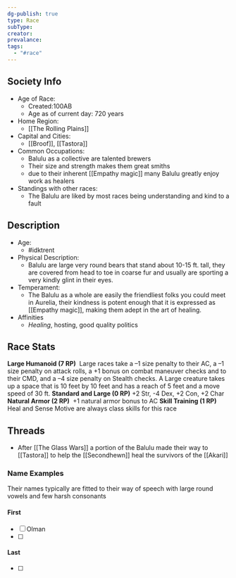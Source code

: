 ```yaml
---
dg-publish: true
type: Race
subType: 
creator: 
prevalance: 
tags:
  - "#race"
---
```

## Society Info
- Age of Race:
	- Created:100AB
	- Age as of current day: 720 years
- Home Region:
	- [[The Rolling Plains]]
- Capital and Cities:
	- [[Broof]], [[Tastora]]
- Common Occupations:
	- Balulu as a collective are talented brewers
	- Their size and strength makes them great smiths
	- due to their inherent [[Empathy magic]] many Balulu greatly enjoy work as healers
- Standings with other races:
	- The Balulu are liked by most races being understanding and kind to a fault
## Description
- Age:
	- #idktrent 
- Physical Description:
	- Balulu are large very round bears that stand about 10-15 ft. tall, they are covered from head to toe in coarse fur and usually are sporting a very kindly glint in their eyes.
- Temperament:
	- The Balulu as a whole are easily the friendliest folks you could meet in Aurelia, their kindness is potent enough that it is expressed as [[Empathy magic]], making them adept in the art of healing.
- Affinities
	- *Healing*, hosting, good quality politics
## Race Stats
**Large Humanoid (7 RP)** 
Large races take a –1 size penalty to their AC, a –1 size penalty on attack rolls, a +1 bonus on combat maneuver checks and to their CMD, and a –4 size penalty on Stealth checks. A Large creature takes up a space that is 10 feet by 10 feet and has a reach of 5 feet and a move speed of 30 ft.
**Standard and Large (0 RP)**
+2 Str, -4 Dex, +2 Con, +2 Char
**Natural Armor (2 RP)** 
+1 natural armor bonus to AC
**Skill Training (1 RP)** 
Heal and Sense Motive are always class skills for this race
## Threads
- After [[The Glass Wars]] a portion of the Balulu made their way to [[Tastora]] to help the [[Secondhewn]] heal the survivors of the [[Akari]]
### Name Examples
Their names typically are fitted to their way of speech with large round vowels and few harsh consonants
#### First
- [ ] Olman
- [ ] 
#### Last
- [ ] 